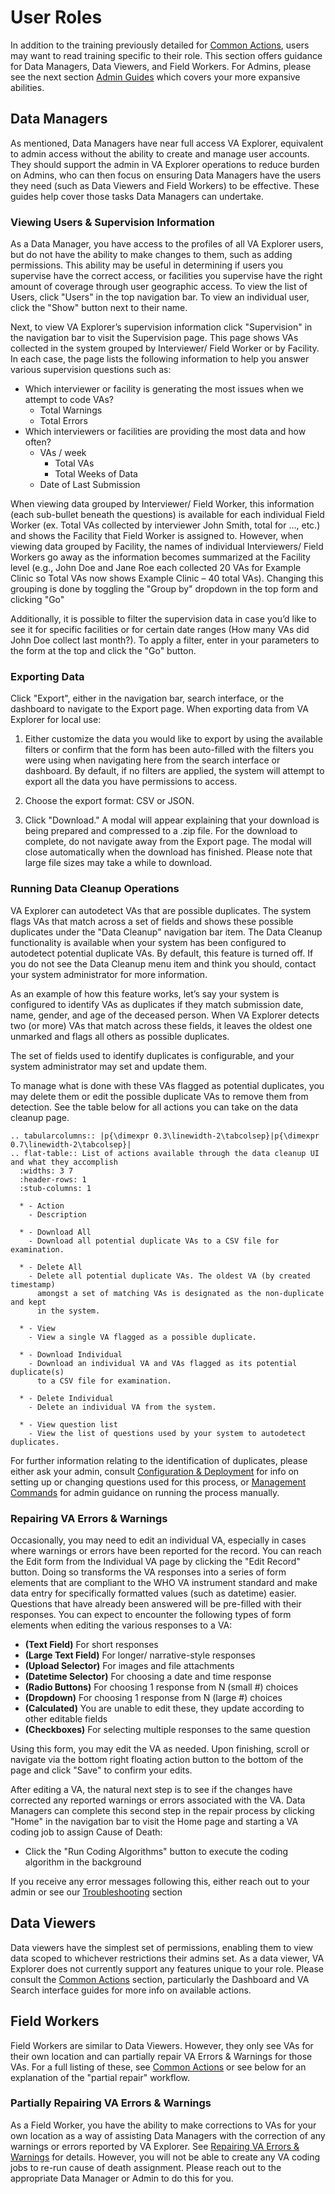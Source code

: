 # User Roles

In addition to the training previously detailed for [Common Actions](general/common_actions), users
may want to read training specific to their role. This section offers guidance
for Data Managers, Data Viewers, and Field Workers. For Admins, please see the
next section [Admin Guides](admin_guides) which covers your more expansive abilities.

## Data Managers

As mentioned, Data Managers have near full access VA Explorer, equivalent to
admin access without the ability to create and manage user accounts. They should
support the admin in VA Explorer operations to reduce burden on Admins, who can
then focus on ensuring Data Managers have the users they need (such as Data
Viewers and Field Workers) to be effective. These guides help cover those tasks
Data Managers can undertake.

### Viewing Users & Supervision Information

As a Data Manager, you have access to the profiles of all VA Explorer users, but
do not have the ability to make changes to them, such as adding permissions. This
ability may be useful in determining if users you supervise have the correct
access, or facilities you supervise have the right amount of coverage through
user geographic access. To view the list of Users, click "Users" in the top
navigation bar. To view an individual user, click the "Show" button next to
their name.

Next, to view VA Explorer’s supervision information click "Supervision" in the
navigation bar to visit the Supervision page. This page shows VAs collected in
the system grouped by Interviewer/ Field Worker or by Facility. In each case,
the page lists the following information to help you answer various supervision
questions such as:

- Which interviewer or facility is generating the most issues when we attempt to code VAs?
  - Total Warnings
  - Total Errors
- Which interviewers or facilities are providing the most data and how often?
  - VAs / week
    - Total VAs
    - Total Weeks of Data
  - Date of Last Submission

When viewing data grouped by Interviewer/ Field Worker, this information (each
sub-bullet beneath the questions) is available for each individual Field Worker
(ex. Total VAs collected by interviewer John Smith, total for …, etc.) and shows
the Facility that Field Worker is assigned to. However, when viewing data grouped
by Facility, the names of individual Interviewers/ Field Workers go away as the
information becomes summarized at the Facility level (e.g., John Doe and Jane
Roe each collected 20 VAs for Example Clinic so Total VAs now shows Example
Clinic – 40 total VAs). Changing this grouping is done by toggling the "Group by"
dropdown in the top form and clicking "Go"

Additionally, it is possible to filter the supervision data in case you’d like
to see it for specific facilities or for certain date ranges (How many VAs did
John Doe collect last month?). To apply a filter, enter in your parameters to
the form at the top and click the "Go" button.

### Exporting Data

Click "Export", either in the navigation bar, search interface, or the dashboard
to navigate to the Export page. When exporting data from VA Explorer for local use:

1. Either customize the data you would like to export by using the available
filters or confirm that the form has been auto-filled with the filters you were
using when navigating here from the search interface or dashboard. By default,
if no filters are applied, the system will attempt to export all the data you
have permissions to access.

1. Choose the export format: CSV or JSON.

1. Click "Download." A modal will appear explaining that your download is being
prepared and compressed to a .zip file. For the download to complete, do not
navigate away from the Export page. The modal will close automatically when the
download has finished. Please note that large file sizes may take a while to download.

### Running Data Cleanup Operations

VA Explorer can autodetect VAs that are possible duplicates. The system flags
VAs that match across a set of fields and shows these possible duplicates under
the "Data Cleanup" navigation bar item. The Data Cleanup functionality is
available when your system has been configured to autodetect potential duplicate
VAs. By default, this feature is turned off. If you do not see the Data Cleanup
menu item and think you should, contact your system administrator for more
information.

As an example of how this feature works, let’s say your system is configured to
identify VAs as duplicates if they match submission date, name, gender, and age
of the deceased person. When VA Explorer detects two (or more) VAs that match
across these fields, it leaves the oldest one unmarked and flags all others as
possible duplicates.

The set of fields used to identify duplicates is configurable, and your system
administrator may set and update them.

To manage what is done with these VAs flagged as potential duplicates, you may
delete them or edit the possible duplicate VAs to remove them from detection.
See the table below for all actions you can take on the data cleanup page.

````{eval-rst}
.. tabularcolumns:: |p{\dimexpr 0.3\linewidth-2\tabcolsep}|p{\dimexpr 0.7\linewidth-2\tabcolsep}|
.. flat-table:: List of actions available through the data cleanup UI and what they accomplish
  :widths: 3 7
  :header-rows: 1
  :stub-columns: 1

  * - Action
    - Description

  * - Download All
    - Download all potential duplicate VAs to a CSV file for examination.

  * - Delete All
    - Delete all potential duplicate VAs. The oldest VA (by created timestamp)
      amongst a set of matching VAs is designated as the non-duplicate and kept
      in the system.

  * - View
    - View a single VA flagged as a possible duplicate.

  * - Download Individual
    - Download an individual VA and VAs flagged as its potential duplicate(s)
      to a CSV file for examination.

  * - Delete Individual
    - Delete an individual VA from the system.

  * - View question list
    - View the list of questions used by your system to autodetect duplicates.
````

For further information relating to the identification of duplicates, please
either ask your admin, consult [Configuration & Deployment](../usage/getting_started/config) for info on
setting up or changing questions used for this process, or [Management Commands](admin_guides.md#management-commands) for admin guidance on running the process manually.

### Repairing VA Errors & Warnings

Occasionally, you may need to edit an individual VA, especially in cases where
warnings or errors have been reported for the record. You can reach the Edit
form from the Individual VA page by clicking the "Edit Record" button. Doing so
transforms the VA responses into a series of form elements that are compliant to
the WHO VA instrument standard and make data entry for specifically formatted
values (such as datetime) easier. Questions that have already been answered will
be pre-filled with their responses. You can expect to encounter the following
types of form elements when editing the various responses to a VA:

- **(Text Field)** For short responses
- **(Large Text Field)** For longer/ narrative-style responses
- **(Upload Selector)** For images and file attachments
- **(Datetime Selector)** For choosing a date and time response
- **(Radio Buttons)** For choosing 1 response from N (small #) choices
- **(Dropdown)** For choosing 1 response from N (large #) choices
- **(Calculated)** You are unable to edit these, they update according to other editable fields
- **(Checkboxes)** For selecting multiple responses to the same question

Using this form, you may edit the VA as needed. Upon finishing, scroll or
navigate via the bottom right floating action button to the bottom of the page
and click "Save" to confirm your edits.

After editing a VA, the natural next step is to see if the changes have corrected
any reported warnings or errors associated with the VA. Data Managers can complete
this second step in the repair process by clicking "Home" in the navigation bar
to visit the Home page and starting a VA coding job to assign Cause of Death:

- Click the "Run Coding Algorithms" button to execute the coding algorithm in
the background

If you receive any error messages following this, either reach out to your admin
or see our [Troubleshooting](#troubleshooting) section

## Data Viewers

Data viewers have the simplest set of permissions, enabling them to view data
scoped to whichever restrictions their admins set. As a data viewer, VA Explorer
does not currently support any features unique to your role. Please consult the
[Common Actions](general/common_actions) section, particularly the Dashboard and VA Search interface
guides for more info on available actions.

## Field Workers

Field Workers are similar to Data Viewers. However, they only see VAs for their 
own location and can partially repair VA Errors & Warnings for those VAs. For a 
full listing of these, see [Common Actions](general/common_actions) or see below
for an explanation  of the "partial repair" workflow.

### Partially Repairing VA Errors & Warnings

As a Field Worker, you have the ability to make corrections to VAs for your own 
location as a way of assisting Data Managers with the correction of any warnings 
or errors reported by VA Explorer. See [Repairing VA Errors & Warnings](#repairing-va-errors--warnings)
for details. However, you will not be able to create any VA coding jobs to re-run 
cause of death assignment. Please reach out to the appropriate Data Manager or 
Admin to do this for you.

